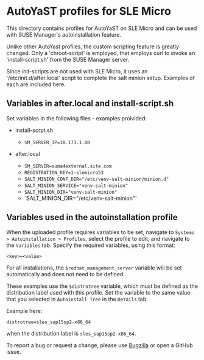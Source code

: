 # AutoYaST profiles for SLE Micro

This directory contains profiles for AutoYaST on SLE Micro and can be used with SUSE Manager's autoinstallation feature.

Unlike other AutoYast profiles, the custom scripting feature is greatly changed.  Only a 'chroot-script' is employed, that employs curl to invoke an 'install-script.sh' from the SUSE Manager server.

Since init-scripts are not used with SLE Micro, it uses an '/etc/init.d/after.local' script to complete the salt minion setup.  Examples of each are included here.

## Variables in after.local and install-script.sh

Set variables in the following files - examples proivided:

* install-scrpt.sh
  * `SM_SERVER_IP=10.173.1.48`

* after.local
  * `SM_SERVER=suma4external.site.com`
  * `REGISTRATION_KEY=1-slemicro53`
  * `SALT_MINION_CONF_DIR="/etc/venv-salt-minion/minion.d"`
  * `SALT_MINION_SERVICE="venv-salt-minion"`
  * `SALT_MINION_DIR="venv-salt-minion"`
  * `SALT_MINION_DIR="/etc/venv-salt-minion"'


## Variables used in the autoinstallation profile
When the uploaded profile requires variables to be set, navigate to `Systems > Autoinstallation > Profiles`, select the profile to edit, and navigate to the `Variables` tab.
Specify the required variables, using this format:

```
<key>=<value>
```

For all installations, the `$redhat_management_server` variable will be set automatically and does not need to be defined.

These examples use the `$distrotree` variable, which must be defined as the distribution label used with this profile.
Set the variable to the same value that you selected in `Autoinstall Tree` in the `Details` tab.

Example here:

```
distrotree=sles_sap15sp2-x86_64
```

when the distribution label is `sles_sap15sp2-x86_64`.

To report a bug or request a change, please use [Bugzilla](https://bugzilla.suse.com) or open a GitHub issue.
